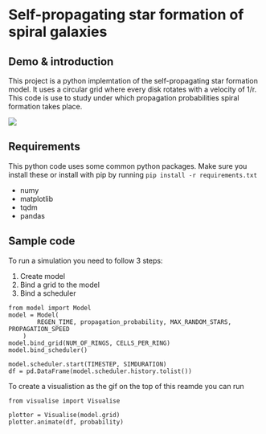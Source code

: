# Self-propagating star formation of spiral galaxies

## Demo & introduction

This project is a python implemtation of the self-propagating star formation model. It uses a circular grid where every disk rotates with a velocity of 1/r. This code is use to study under which propagation probabilities spiral formation takes place. 

<img src="spiral.gif">

## Requirements

This python code uses some common python packages. Make sure you install these or install with pip by running `pip install -r requirements.txt`
  
  * numy
  * matplotlib
  * tqdm
  * pandas

## Sample code

To run a simulation you need to follow 3 steps:
1. Create model
2. Bind a grid to the model
3. Bind a scheduler
```
from model import Model
model = Model(
        REGEN_TIME, propagation_probability, MAX_RANDOM_STARS, PROPAGATION_SPEED
    )
model.bind_grid(NUM_OF_RINGS, CELLS_PER_RING)
model.bind_scheduler()

model.scheduler.start(TIMESTEP, SIMDURATION)
df = pd.DataFrame(model.scheduler.history.tolist())
```

To create a visualistion as the gif on the top of this reamde you can run

```
from visualise import Visualise

plotter = Visualise(model.grid)
plotter.animate(df, probability)
